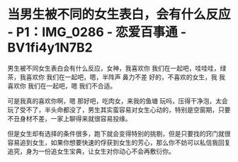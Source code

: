 # 当男生被不同的女生表白，会有什么反应 - P1：IMG_0286 - 恋爱百事通 - BV1fi4y1N7B2

男生被不同女生表白会有什么反应，女神，我喜欢你 我们在一起吧，哇哇哇，绿茶，我喜欢你 我们在一起吧，嗯，半阵声 鼻力不差 好的，不喜欢的女生，我 我喜欢你 我们在一起吧，嗯 我们不合适。

可是我真的喜欢你啊，嗯 那好吧，吃肉女，来我的鱼塘 玩吗，压得干净泡，太会玩了受不了，半头命都没了，男生其实蛮容易对女生心动的，特别是空窗期，只要不丑身材不差，一家上聊得来就很容易投缘。

但是女生却有选择的条件很多，跑下就会变得特别的挑剔，但是只要找的窍门就很容易追到女生，如果你想要快速的俘获到女生的芳心，那么你不妨可以私信我回复追究，身为一份追女生宝典，让女生对你动心不会再敷衍你。


